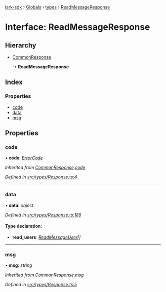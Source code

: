 [lark-sdk](../README.md) › [Globals](../globals.md) › [types](../modules/types.md) › [ReadMessageResponse](types.readmessageresponse.md)

# Interface: ReadMessageResponse

## Hierarchy

* [CommonResponse](types.commonresponse.md)

  ↳ **ReadMessageResponse**

## Index

### Properties

* [code](types.readmessageresponse.md#code)
* [data](types.readmessageresponse.md#data)
* [msg](types.readmessageresponse.md#msg)

## Properties

###  code

• **code**: *[ErrorCode](../modules/types.md#errorcode)*

*Inherited from [CommonResponse](types.commonresponse.md).[code](types.commonresponse.md#code)*

*Defined in [src/types/Response.ts:4](https://github.com/TbhT/lark-sdk/blob/5ecb791/src/types/Response.ts#L4)*

___

###  data

• **data**: *object*

*Defined in [src/types/Response.ts:189](https://github.com/TbhT/lark-sdk/blob/5ecb791/src/types/Response.ts#L189)*

#### Type declaration:

* **read_users**: *[ReadMessageUser](types.readmessageuser.md)[]*

___

###  msg

• **msg**: *string*

*Inherited from [CommonResponse](types.commonresponse.md).[msg](types.commonresponse.md#msg)*

*Defined in [src/types/Response.ts:5](https://github.com/TbhT/lark-sdk/blob/5ecb791/src/types/Response.ts#L5)*
